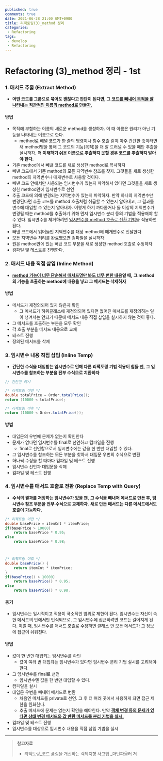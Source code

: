 ```yaml
---
published: true
comments: true
date: 2021-06-28 21:00 GMT+0900
title: 리팩토링(3)_method 정리
categories:
 - Refactoring
tags:
 - develop
 - Refactoring
---
```


# Refactoring (3)_method 정리 - 1st

### 1. 매서드 추출 (Extract Method)

* **어떤 코드를 그룹으로 묶어도 괜찮다고 판단이 된다면, 그 <u>코드를 빼내어 목적을 잘 나타내는 직관적인 이름의 method로 만들자.</u>**

#### 방법

* 목적에 부합하는 이름의 새로운 method를 생성하자. 이 때 이름은 원리가 아닌 기능을 나타내는 이름으로 한다.
  * method로 빼낼 코드가 한 줄의 명령이나 함수 호출 같이 아주 간단한 것이라면 새 method명을 통해 그 코드의 기능(목적)을 더 잘 드러낼 수 있을 때만 추출을 실시하자. **더 이해하기 쉬운 이름으로 추출하지 못할 경우 코드를 추출하지 말아야 한다.**
* 기존 method에서 빼낸 코드를 새로 생성한 method로 복사하자
* 빼낸 코드에서 기존 method의 모든 지역변수 참조를 찾자. 
  그것들을 새로 생성한 method의 지역변수나 매개변수로 사용할 것이다.
* 빼낸 코드 안에서만 사용되는 임시변수가 있는지 파악해서 있다면 그것들을 새로 생성한 method안에 임시변수로 선언
* 추출 코드에 의해 변경되는 지역변수가 있는지 파악하자. 
  만약 하나의 지역변수만 변경된다면 추출 코드를 method 호출처럼 취급할 수 있는지 알아내고, 그 결과를 변수에 대입할 수 있는지 알아내자. 이렇게 하기 까다롭거나 둘 이상의 지역변수가 변경될 때는 method를 추출하기 위해 먼저 임시변수 분리 등의 기법을 적용해야 할 수 있다. 임시변수를 제거하려면 <u>임시변수를 method 호출로 전환 기법</u>을 적용하면 된다.
* 빼낸 코드에서 읽어들인 지역변수를 대상 method에 매개변수로 전달한다.
* 모든 지역변수 처리를 완료했으면 컴파일을 실시하자
* 원본 method안에 있는 빼낸 코드 부분을 새로 생성한 method 호출로 수정하자
* 컴파일 및 테스트를 진행한다.



### 2. 매서드 내용 직접 삽입 (Inline Method)

* **<u>method 기능이 너무 단순해서 매서드명만 봐도 너무 뻔한 내용</u>일 때,** 
  **그 method의 기능을 호출하는 method에 내용을 넣고 그 메서드는 삭제하자**



#### 방법

* 메서드가 재정의되어 있지 않은지 확인
  * 그 메서드가 하위클래스에 재정의되어 있다면 없어진 매서드를 재정의하는 일이 생겨서는 안되기 때문에 메서드 내용 직접 삽입을 실시하지 않는 것이 좋다.
* 그 메서드를 호출하는 부분을 모두 확인
* 각 호출 부분을 메서드 내용으로 교체
* 테스트 진행
* 정의된 메서드를 삭제



### 3. 임시변수 내용 직접 삽입 (Inline Temp)

* **간단한 수식을 대입받는 임시변수로 인해 다른 리팩토링 기법 적용이 힘들 땐,**
  **그 임시변수를 참조하는 부분을 전부 수식으로 치환하자**

```java
// 간단한 예시

/* 리팩토링 이전 */
double totalPrice = Order.totalPrice();
return (10000 < totalPrice);

/* 리팩토링 이후 */
return (10000 < Order.totalPrice());
```



#### 방법

* 대입문의 우변에 문제가 없는지 확인한다
* 문제가 없다면 임시변수를 final로 선언하고 컴파일을 진행
  * final로 선언함으로서 임시변수에는 값을 한 번만 대입할 수 있다.
* 그 임시변수를 참조하는 모든 부분을 찾아서 대입문 우변의 수식으로 변환
* 하나씩 수정을 할 때마다 컴파일 및 테스트 진행
* 임시변수 선언과 대입문을 삭제
* 컴파일 및 테스트 진행



### 4. 임시변수를 매서드 호출로 전환 (Replace Temp with Query)

* **수식의 결과를 저장하는 임시변수가 있을 땐,**
  **그 수식을 빼내어 메서드로 만든 후, 임시변수 참조 부분을 전부 수식으로 교체하자.**
  **새로 만든 메서드는 다른 메서드에서도 호출이 가능하다.**



```Java
/* 리팩토링 이전 */
double basePrice = itemCnt * itemPrice;
if(basePrice > 10000)
    return basePrice * 0.95;
else
    return basePrice * 0.98;



/* 리팩토링 이후 */
double basePrice() {
	return itemCnt * itemPrice;
}
if(basePrice() > 10000)
    return basePrice() * 0.95;
else
    return basePrice() * 0.98;
```



#### 동기

* 임시변수는 일시적이고 적용이 국소적인 범위로 제한이 된다. 임시변수는 자신이 속한 메서드의 안에서만
  인식되므로, 그 임시변수에 접근하려면 코드는 길어지게 된다.
  이럴 때, 임시변수를 매서드 호출로 수정하면 클래스 안 모든 메서드가 그 정보에 접근이 쉬워진다.



#### 방법

* 값이 한 번만 대입되는 임시변수를 확인
  * 값이 여러 번 대입되는 임시변수가 있다면 임시변수 분리 기법 실시를 고려해야 한다.
* 그 임시변수를 final로 선언
  * 임시변수엔 값을 한 번만 대입할 수 있다.
* 컴파일을 실시
* 대입문 우변을 빼내어 메서드로 변환
  * 처음엔 메서드를 private로 선언. 그 후 더 여러 곳에서 사용하게 되면 접근 제한을 완화한다.
  * 추출 메서드에 문제는 없는지 확인을 해야한다. 
    만약 <u>**객체 변경 등의 문제가 있다면 상태 변경 메서드와 값 반환 메서드를 분리 기법을 실시.**</u>
* 컴파일 및 테스트 진행
* 임시변수를 대상으로 임시변수 내용을 직접 삽입 기법을 실시



------

> **참고자료**
>
> - 리팩토링_코드 품질을 개선하는 객체지향 사고법 _마틴파울러 저